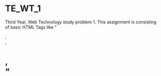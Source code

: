 # TE_WT_1
 Third Year, Web Technology study problem 1.
 This assignment is consisting of basic HTML Tags like "<p>,<br>,<h1>,<form>"
